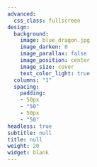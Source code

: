 ```yaml
---
advanced:
  css_class: fullscreen
design:
  background:
    image: blue_dragon.jpg
    image_darken: 0
    image_parallax: false
    image_position: center
    image_size: cover
    text_color_light: true
  columns: "1"
  spacing:
    padding:
    - 50px
    - "50"
    - 50px
    - "50"
headless: true
subtitle: null
title: null
weight: 20
widget: blank
---
```

